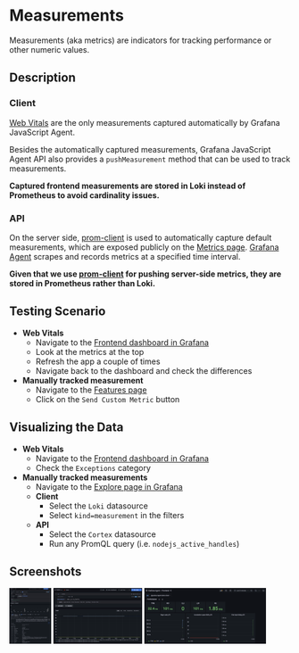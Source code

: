 # Measurements

Measurements (aka metrics) are indicators for tracking performance or other numeric values.

## Description

### Client

[Web Vitals](https://web.dev/vitals/) are the only measurements captured automatically by Grafana JavaScript Agent.

Besides the automatically captured measurements, Grafana JavaScript Agent API also provides a `pushMeasurement` method
that can be used to track measurements.

**Captured frontend measurements are stored in Loki instead of Prometheus to avoid cardinality issues.**

### API

On the server side, [prom-client](https://github.com/siimon/prom-client) is used to automatically capture default
measurements, which are exposed publicly on the [Metrics page](http://localhost:5173/metrics).
[Grafana Agent](https://github.com/grafana/agent) scrapes and records metrics at a specified time interval.

**Given that we use [prom-client](https://github.com/siimon/prom-client) for pushing server-side metrics, they are
stored in Prometheus rather than Loki.**

## Testing Scenario

- **Web Vitals**
  - Navigate to the [Frontend dashboard in Grafana](http://localhost:3000/dashboards?query=Frontend)
  - Look at the metrics at the top
  - Refresh the app a couple of times
  - Navigate back to the dashboard and check the differences
- **Manually tracked measurement**
  - Navigate to the [Features page](http://localhost:5173/features)
  - Click on the `Send Custom Metric` button

## Visualizing the Data

- **Web Vitals**
  - Navigate to the [Frontend dashboard in Grafana](http://localhost:3000/dashboards?query=Frontend)
  - Check the `Exceptions` category
- **Manually tracked measurements**
  - Navigate to the [Explore page in Grafana](http://localhost:3000/explore)
  - **Client**
    - Select the `Loki` datasource
    - Select `kind=measurement` in the filters
  - **API**
    - Select the `Cortex` datasource
    - Run any PromQL query (i.e. `nodejs_active_handles`)

## Screenshots

[<img src="../assets/instrumentations/measurementsViewExploreLoki.png" alt="Viewing measurements in Explore" height="100" />](../assets/instrumentations/measurementsViewExploreLoki.png)<!-- markdownlint-disable-line MD013 -->
[<img src="../assets/instrumentations/measurementsViewExploreCortex.png" alt="Viewing measurements in Explore" height="100" />](../assets/instrumentations/measurementsViewExploreCortex.png)<!-- markdownlint-disable-line MD013 -->
[<img src="../assets/instrumentations/measurementsViewDashboard.png" alt="Viewing measurements in Dashboard" height="100" />](../assets/instrumentations/measurementsViewDashboard.png)<!-- markdownlint-disable-line MD013 -->
